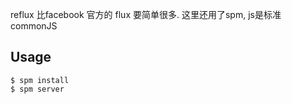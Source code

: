 reflux 比facebook 官方的 flux 要简单很多.
这里还用了spm, js是标准 commonJS

## Usage

```
$ spm install
$ spm server

```
